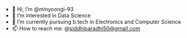 - 👋 Hi, I’m @minyoongi-93
- 👀 I’m interested in Data Science
- 🌱 I’m currently pursuing b.tech in Electronics and Computer Science
- 📫 How to reach me: @siddhiparadhi50@gmail.com

<!---
minyoongi-93/minyoongi-93 is a ✨ special ✨ repository because its `README.md` (this file) appears on your GitHub profile.
You can click the Preview link to take a look at your changes.
--->
